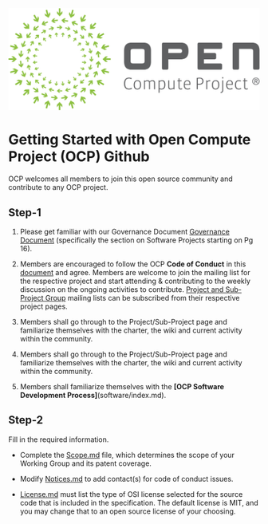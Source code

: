 ![](images/opencompute-TM-logo-1-1500w-v1-1.jpg)

Getting Started with Open Compute Project (OCP) Github
===================
OCP welcomes all members to join this open source community and contribute to any OCP project.

Step-1
-------------

1. Please get familiar with our Governance Document [Governance Document]( https://www.opencompute.org/documents/amended-governance-for-reference-only) (specifically the section on Software Projects starting on Pg 16).  

2.  Members are encouraged to follow the OCP **Code of Conduct** in this [document](https://github.com/opencomputeproject/OCP-Software-GitHub-Process/blob/master/Code%20of%20conduct.md) and agree. 
Members are welcome to join the mailing list for the respective project and start attending & contributing to the weekly discussion on the ongoing activities to contribute. [Project and Sub-Project Group](https://www.opencompute.org/projects) mailing lists can be subscribed from their respective project pages.

3. Members shall go through to the Project/Sub-Project page and familiarize themselves with the charter, the wiki and current activity within the community.

4. Members shall go through to the Project/Sub-Project page and familiarize themselves with the charter, the wiki and current activity within the community.

5. Members shall familiarize themselves with the **[OCP Software Development Process]**(software/index.md). 

## Step-2
Fill in the required information.

-   Complete the [Scope.md](https://github.com/opencomputeproject/OCP-Software-GitHub-Process/blob/master/Scope.md) file, which determines the scope of your Working Group and its patent coverage.
    
-   Modify [Notices.md](https://github.com/opencomputeproject/OCP-Software-GitHub-Process/blob/master/Notices.md) to add contact(s) for code of conduct issues.
    
-   [License.md](https://github.com/opencomputeproject/OCP-Software-GitHub-Process/blob/master/License.md) must list the type of OSI license selected for the source code that is included in the specification. The default license is MIT, and you may change that to an open source license of your choosing.
